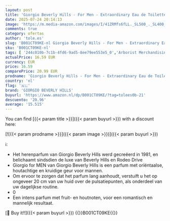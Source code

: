 ```yaml
---
layout: post
title: 'Giorgio Beverly Hills - For Men - Extraordinary Eau de Toilette Natural Spray - Oriëntaalse en houtachtige geur - 118 ml'
date: 2025-07-24 20:14:13
image: 'https://m.media-amazon.com/images/I/41ZRMfs6fLL._SL500_._SL400_.jpg'
comments: true
category: ofertas
author: 'tole.es'
slug: 'B001CT09KE-nl Giorgio Beverly Hills - For Men - Extraordinary Eau de...'
sku: 'B001CT09KE-nl'
tags: [ '244c010b-7c1b-4fd6-9ad5-8ee79ee553e5_0','Arborist Merchandising Root','Beauty','Beauty & persoonlijke verzorging','Eau de toilette heren','Geuren','Herengeuren','Mannelijke verzorging','Self Service','Special Features Stores','giorgio beverly hills','🇳🇱', ]
actualPrice: 16.59 EUR
currency: EUR
price: 16.59
comparePrice: 20.99 EUR
prodname: 'Giorgio Beverly Hills - For Men - Extraordinary Eau de Toilette Natural Spray - Oriëntaalse en houtachtige geur - 118 ml'
country: 'nl'
flag: '🇳🇱'
brand: 'GIORGIO BEVERLY HILLS'
buyurl: 'https://www.amazon.nl/dp/B001CT09KE/?tag=tolees0b-21'
descuento: '20.96'
average: '15.515'
---
```


You can find [{{< param title >}}]({{< param buyurl >}}) with a discount here:

[![{{< param prodname >}}]({{< param image >}})]({{< param buyurl >}})

ℹ️:

- Het herenparfum van Giorgio Beverly Hills werd gecreëerd in 1981, en belichaamt sindsdien de luxe van Beverly Hills en Rodeo Drive
- Giorgio for MEN van Giorgio Beverly Hills is een parfum met oriëntaalse, houtachtige en kruidige geur voor mannen.
- Om ervoor te zorgen dat het parfum lang aanhoudt, verstuift u het op ongeveer 20 cm van uw huid over de pulsatiepunten, als onderdeel van uw dagelijkse routine.
- 0
- Een intens parfum met fruit- en houtnoten, voor een romantisch en mannelijk resultaat.

[🛒 Buy it!!]({{< param buyurl >}})
{{<world>}}B001CT09KE{{</world>}}
